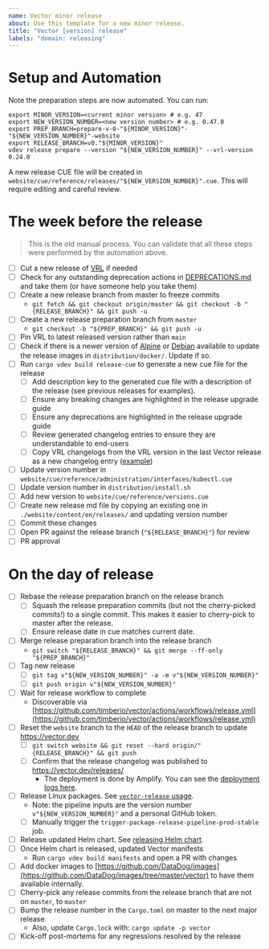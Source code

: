 ```yaml
---
name: Vector minor release
about: Use this template for a new minor release.
title: "Vector [version] release"
labels: "domain: releasing"
---
```



# Setup and Automation

Note the preparation steps are now automated. You can run:

```shell
export MINOR_VERSION=<current minor version> # e.g. 47
export NEW_VERSION_NUMBER=<new version number> # e.g. 0.47.0
export PREP_BRANCH=prepare-v-0-"${MINOR_VERSION}"-"${NEW_VERSION_NUMBER}"-website
export RELEASE_BRANCH=v0."${MINOR_VERSION}"
vdev release prepare --version "${NEW_VERSION_NUMBER}" --vrl-version 0.24.0
```

A new release CUE file will be created in `website/cue/reference/releases/"${NEW_VERSION_NUMBER}".cue`. This will require editing and careful review.

# The week before the release

> This is the old manual process. You can validate that all these steps were performed by the automation above.

- [ ] Cut a new release of [VRL](https://github.com/vectordotdev/vrl) if needed
- [ ] Check for any outstanding deprecation actions in [DEPRECATIONS.md](https://github.com/vectordotdev/vector/blob/master/docs/DEPRECATIONS.md) and
      take them (or have someone help you take them)
- [ ] Create a new release branch from master to freeze commits
  - `git fetch && git checkout origin/master && git checkout -b "{RELEASE_BRANCH}" && git push -u`
- [ ] Create a new release preparation branch from `master`
  - `git checkout -b "${PREP_BRANCH}" && git push -u`
- [ ] Pin VRL to latest released version rather than `main`
- [ ] Check if there is a newer version of [Alpine](https://alpinelinux.org/releases/) or
      [Debian](https://www.debian.org/releases/) available to update the release images in
      `distribution/docker/`. Update if so.
- [ ] Run `cargo vdev build release-cue` to generate a new cue file for the release
  - [ ] Add description key to the generated cue file with a description of the release (see
        previous releases for examples).
  - [ ] Ensure any breaking changes are highlighted in the release upgrade guide
  - [ ] Ensure any deprecations are highlighted in the release upgrade guide
  - [ ] Review generated changelog entries to ensure they are understandable to end-users
  - [ ] Copy VRL changelogs from the VRL version in the last Vector release as a new changelog entry
        ([example](https://github.com/vectordotdev/vector/blob/9c67bba358195f5018febca2f228dfcb2be794b5/website/cue/reference/releases/0.41.0.cue#L33-L64))
- [ ] Update version number in `website/cue/reference/administration/interfaces/kubectl.cue`
- [ ] Update version number in `distribution/install.sh`
- [ ] Add new version to `website/cue/reference/versions.cue`
- [ ] Create new release md file by copying an existing one in `./website/content/en/releases/` and
      updating version number
- [ ] Commit these changes
- [ ] Open PR against the release branch (`"${RELEASE_BRANCH}"`) for review
- [ ] PR approval

# On the day of release

- [ ] Rebase the release preparation branch on the release branch
    - [ ] Squash the release preparation commits (but not the cherry-picked commits!) to a single
        commit. This makes it easier to cherry-pick to master after the release.
    - [ ] Ensure release date in cue matches current date.
- [ ] Merge release preparation branch into the release branch
    - `git switch "${RELEASE_BRANCH}" && git merge --ff-only "${PREP_BRANCH}"`
- [ ] Tag new release
  - [ ] `git tag v"${NEW_VERSION_NUMBER}" -a -m v"${NEW_VERSION_NUMBER}"`
  - [ ] `git push origin v"${NEW_VERSION_NUMBER}"`
- [ ] Wait for release workflow to complete
  - Discoverable via [https://github.com/timberio/vector/actions/workflows/release.yml](https://github.com/timberio/vector/actions/workflows/release.yml)
- [ ] Reset the `website` branch to the `HEAD` of the release branch to update https://vector.dev
  - [ ] `git switch website && git reset --hard origin/"{RELEASE_BRANCH}" && git push`
  - [ ] Confirm that the release changelog was published to https://vector.dev/releases/
    - The deployment is done by Amplify. You can see
      the [deployment logs here](https://dd-corpsite.datadoghq.com/logs?query=service%3Awebsites-vector%20branch%3Awebsite&agg_m=count&agg_m_source=base&agg_t=count&cols=host%2Cservice&fromUser=true&messageDisplay=inline&refresh_mode=sliding&storage=hot&stream_sort=time%2Casc&viz=stream).
- [ ] Release Linux packages. See [`vector-release` usage](https://github.com/DataDog/vector-release#usage).
  - Note: the pipeline inputs are the version number `v"${NEW_VERSION_NUMBER}"` and a personal GitHub token.
  - [ ] Manually trigger the `trigger-package-release-pipeline-prod-stable` job.
- [ ] Release updated Helm chart. See [releasing Helm chart](https://github.com/vectordotdev/helm-charts#releasing).
- [ ] Once Helm chart is released, updated Vector manifests
    - Run `cargo vdev build manifests` and open a PR with changes
- [ ] Add docker images to [https://github.com/DataDog/images](https://github.com/DataDog/images/tree/master/vector) to have them available internally.
- [ ] Cherry-pick any release commits from the release branch that are not on `master`, to `master`
- [ ] Bump the release number in the `Cargo.toml` on master to the next major release.
  - Also, update `Cargo.lock` with: `cargo update -p vector`
- [ ] Kick-off post-mortems for any regressions resolved by the release

